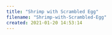 ```yaml
---
title: "Shrimp with Scrambled Egg"
filename: "Shrimp-with-Scrambled-Egg"
created: 2021-01-20 14:53:14
---
```

